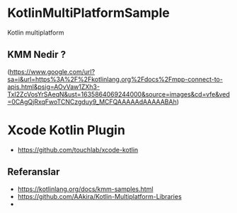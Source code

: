 # KotlinMultiPlatformSample
 Kotlin multiplatform

## KMM Nedir ? 

(https://www.google.com/url?sa=i&url=https%3A%2F%2Fkotlinlang.org%2Fdocs%2Fmpp-connect-to-apis.html&psig=AOvVaw1ZXh3-TxI2ZcVosYrSAeqN&ust=1635864069244000&source=images&cd=vfe&ved=0CAgQjRxqFwoTCNCzgduy9_MCFQAAAAAdAAAAABAh)


# Xcode Kotlin Plugin
- https://github.com/touchlab/xcode-kotlin

## Referanslar

- https://kotlinlang.org/docs/kmm-samples.html
- https://github.com/AAkira/Kotlin-Multiplatform-Libraries
- 
